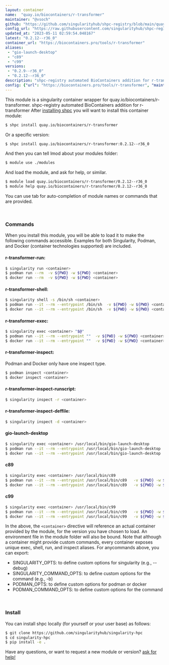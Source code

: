 ```yaml
---
layout: container
name:  "quay.io/biocontainers/r-transformer"
maintainer: "@vsoch"
github: "https://github.com/singularityhub/shpc-registry/blob/main/quay.io/biocontainers/r-transformer/container.yaml"
config_url: "https://raw.githubusercontent.com/singularityhub/shpc-registry/main/quay.io/biocontainers/r-transformer/container.yaml"
updated_at: "2023-05-11 02:59:54.048167"
latest: "0.2.12--r36_0"
container_url: "https://biocontainers.pro/tools/r-transformer"
aliases:
 - "gio-launch-desktop"
 - "c89"
 - "c99"
versions:
 - "0.2.9--r36_0"
 - "0.2.12--r36_0"
description: "shpc-registry automated BioContainers addition for r-transformer"
config: {"url": "https://biocontainers.pro/tools/r-transformer", "maintainer": "@vsoch", "description": "shpc-registry automated BioContainers addition for r-transformer", "latest": {"0.2.12--r36_0": "sha256:9d57134defcefef74ac30c8c94bdcbd4a2bce8da729d959ebb25f75a696aee1a"}, "tags": {"0.2.9--r36_0": "sha256:8fcaabd88935aa7e787da3304b885e4bd2f2194c1faa502ccd98ba5481c081be", "0.2.12--r36_0": "sha256:9d57134defcefef74ac30c8c94bdcbd4a2bce8da729d959ebb25f75a696aee1a"}, "docker": "quay.io/biocontainers/r-transformer", "aliases": {"gio-launch-desktop": "/usr/local/bin/gio-launch-desktop", "c89": "/usr/local/bin/c89", "c99": "/usr/local/bin/c99"}}
---
```


This module is a singularity container wrapper for quay.io/biocontainers/r-transformer.
shpc-registry automated BioContainers addition for r-transformer
After [installing shpc](#install) you will want to install this container module:


```bash
$ shpc install quay.io/biocontainers/r-transformer
```

Or a specific version:

```bash
$ shpc install quay.io/biocontainers/r-transformer:0.2.12--r36_0
```

And then you can tell lmod about your modules folder:

```bash
$ module use ./modules
```

And load the module, and ask for help, or similar.

```bash
$ module load quay.io/biocontainers/r-transformer/0.2.12--r36_0
$ module help quay.io/biocontainers/r-transformer/0.2.12--r36_0
```

You can use tab for auto-completion of module names or commands that are provided.

<br>

### Commands

When you install this module, you will be able to load it to make the following commands accessible.
Examples for both Singularity, Podman, and Docker (container technologies supported) are included.

#### r-transformer-run:

```bash
$ singularity run <container>
$ podman run --rm  -v ${PWD} -w ${PWD} <container>
$ docker run --rm  -v ${PWD} -w ${PWD} <container>
```

#### r-transformer-shell:

```bash
$ singularity shell -s /bin/sh <container>
$ podman run --it --rm --entrypoint /bin/sh  -v ${PWD} -w ${PWD} <container>
$ docker run --it --rm --entrypoint /bin/sh  -v ${PWD} -w ${PWD} <container>
```

#### r-transformer-exec:

```bash
$ singularity exec <container> "$@"
$ podman run --it --rm --entrypoint ""  -v ${PWD} -w ${PWD} <container> "$@"
$ docker run --it --rm --entrypoint ""  -v ${PWD} -w ${PWD} <container> "$@"
```

#### r-transformer-inspect:

Podman and Docker only have one inspect type.

```bash
$ podman inspect <container>
$ docker inspect <container>
```

#### r-transformer-inspect-runscript:

```bash
$ singularity inspect -r <container>
```

#### r-transformer-inspect-deffile:

```bash
$ singularity inspect -d <container>
```


#### gio-launch-desktop

```bash
$ singularity exec <container> /usr/local/bin/gio-launch-desktop
$ podman run --it --rm --entrypoint /usr/local/bin/gio-launch-desktop   -v ${PWD} -w ${PWD} <container> -c " $@"
$ docker run --it --rm --entrypoint /usr/local/bin/gio-launch-desktop   -v ${PWD} -w ${PWD} <container> -c " $@"
```


#### c89

```bash
$ singularity exec <container> /usr/local/bin/c89
$ podman run --it --rm --entrypoint /usr/local/bin/c89   -v ${PWD} -w ${PWD} <container> -c " $@"
$ docker run --it --rm --entrypoint /usr/local/bin/c89   -v ${PWD} -w ${PWD} <container> -c " $@"
```


#### c99

```bash
$ singularity exec <container> /usr/local/bin/c99
$ podman run --it --rm --entrypoint /usr/local/bin/c99   -v ${PWD} -w ${PWD} <container> -c " $@"
$ docker run --it --rm --entrypoint /usr/local/bin/c99   -v ${PWD} -w ${PWD} <container> -c " $@"
```



In the above, the `<container>` directive will reference an actual container provided
by the module, for the version you have chosen to load. An environment file in the
module folder will also be bound. Note that although a container
might provide custom commands, every container exposes unique exec, shell, run, and
inspect aliases. For anycommands above, you can export:

 - SINGULARITY_OPTS: to define custom options for singularity (e.g., --debug)
 - SINGULARITY_COMMAND_OPTS: to define custom options for the command (e.g., -b)
 - PODMAN_OPTS: to define custom options for podman or docker
 - PODMAN_COMMAND_OPTS: to define custom options for the command

<br>

### Install

You can install shpc locally (for yourself or your user base) as follows:

```bash
$ git clone https://github.com/singularityhub/singularity-hpc
$ cd singularity-hpc
$ pip install -e .
```

Have any questions, or want to request a new module or version? [ask for help!](https://github.com/singularityhub/singularity-hpc/issues)